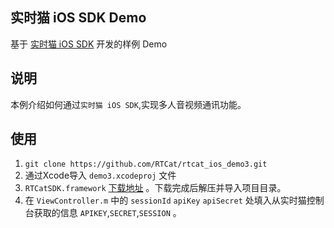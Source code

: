 ## 实时猫 iOS SDK Demo
基于 [实时猫 iOS SDK](https://shishimao.com) 开发的样例 Demo

## 说明
本例介绍如何通过`实时猫 iOS SDK`,实现多人音视频通讯功能。

## 使用

1. `git clone https://github.com/RTCat/rtcat_ios_demo3.git`
2. 通过Xcode导入 `demo3.xcodeproj` 文件
3. `RTCatSDK.framework` [下载地址](cdn.realtimecat.com/realtimecat/rtc-ios-sdk-0.2.zip) 。下载完成后解压并导入项目目录。
4. 在 `ViewController.m` 中的 `sessionId` `apiKey` `apiSecret` 处填入从实时猫控制台获取的信息 `APIKEY`,`SECRET`,`SESSION` 。





